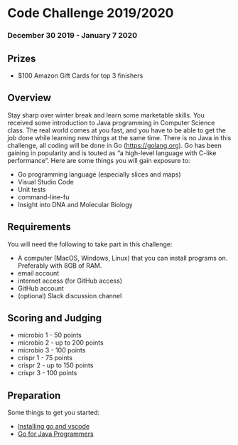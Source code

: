 # Code Challenge 2019/2020

### December 30 2019 - January 7 2020

## Prizes
- $100 Amazon Gift Cards for top 3 finishers

## Overview

Stay sharp over winter break and learn some marketable skills.  You received some introduction to Java programming in Computer Science class.  The real world comes at you fast, and you have to be able to get the job done while learning new things at the same time.  There is no Java in this challenge, all coding will be done in Go (https://golang.org).  Go has been gaining in popularity and is touted as “a high-level language with C-like performance”.  Here are some things you will gain exposure to:

- Go programming language (especially slices and maps)
- Visual Studio Code
- Unit tests
- command-line-fu
- Insight into DNA and Molecular Biology

## Requirements
You will need the following to take part in this challenge:
- A computer (MacOS, Windows, Linux) that you can install programs on.  Preferably with 8GB of RAM.
- email account
- internet access (for GitHub access)
- GitHub account
- (optional) Slack discussion channel

## Scoring and Judging
 - microbio 1 - 50 points
 - microbio 2 - up to 200 points
 - microbio 3 - 100 points
 - crispr 1 - 75 points
 - crispr 2 - up to 150 points
 - crispr 3 - 100 points



## Preparation
Some things to get you started:
- [Installing go and vscode](./README-golang.md)
- [Go for Java Programmers](https://talks.golang.org/2015/go-for-java-programmers.slide)
